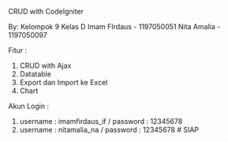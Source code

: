 CRUD with CodeIgniter

By: Kelompok 9 Kelas D
Imam FIrdaus - 1197050051
Nita Amalia - 1197050097

Fitur : 
1. CRUD with Ajax
2. Datatable
3. Export dan Import ke Excel
4. Chart
  
Akun Login :
1. username : imamfirdaus_if / password : 12345678
2. username : nitamalia_na / password : 12345678
#   S I A P  
 
